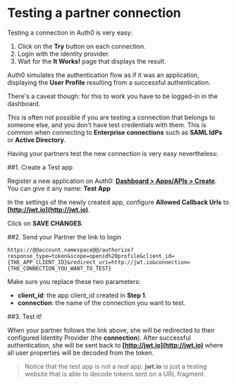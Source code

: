 # Testing a partner connection

Testing a connection in Auth0 is very easy: 

1. Click on the __Try__ button on each connection.
2. Login with the identity provider.
3. Wait for the __It Works!__ page that displays the result. 

Auth0 simulates the authentication flow as if it was an application, displaying the __User Profile__ resulting from a successful authentication.

There's a caveat though: for this to work you have to be logged-in in the dashboard.

This is often not possible if you are testing a connection that belongs to someone else, and you don't have test credentials with them. This is common when connecting to __Enterprise connections__ such as __SAML IdPs__ or __Active Directory__. 

Having your partners test the new connection is very easy nevertheless:

##1. Create a Test app

Register a new application on Auth0: __[Dashboard > Apps/APIs > Create](https://manage.auth0.com/#/applications/create)__. You can give it any name: __Test App__

In the settings of the newly created app, configure __Allowed Callback Urls__ to __[http://jwt.io](http://jwt.io)__.

Click on __SAVE CHANGES__.


##2. Send your Partner the link to login

	https://@@account.namespace@@/authorize?response_type=token&scope=openid%20profile&client_id={THE_APP_CLIENT_ID}&redirect_uri=http://jwt.io&connection={THE_CONNECTION_YOU_WANT_TO_TEST}

Make sure you replace these two parameters:

* __client_id__: the app client_id created in __Step 1__.
* __connection__: the name of the connection you want to test.

##3. Test it!

When your partner follows the link above, she will be redirected to their configured Identity Provider (the __connection__). After successful authentication, she will be sent back to __[http://jwt.io](http://jwt.io)__ where all user properties will be decoded from the token. 

> Notice that the test app is not a _real_ app. __jwt.io__ is just a testing website that is able to decode tokens sent on a URL fragment.







